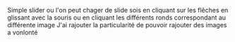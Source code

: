 Simple slider ou l'on peut chager de slide sois en cliquant sur les flêches en glissant avec la souris ou en cliquant les différents ronds correspondant au différente image
J'ai rajouter la particularité de pouvoir rajouter des images a vonlonté
